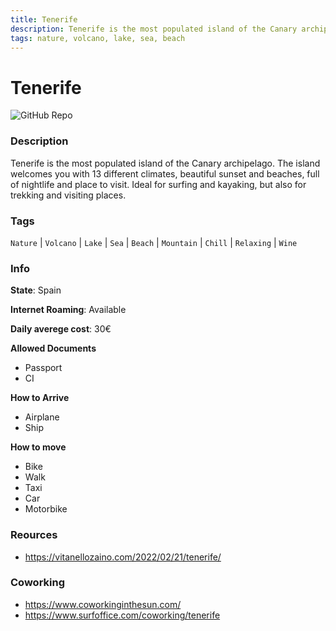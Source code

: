 ```yaml
---
title: Tenerife
description: Tenerife is the most populated island of the Canary archipelago. The island welcomes you with 13 different climates, beautiful sunset and beaches, full of nightlife and place to visit. Ideal for surfing and kayaking, but also for trekking and visiting places.
tags: nature, volcano, lake, sea, beach
---
```

        

# Tenerife

![GitHub Repo](https://img.shields.io/static/v1?label=category&message=digital-nomads&color=green)

### Description

Tenerife is the most populated island of the Canary archipelago. The island welcomes you with 13 different climates, beautiful sunset and beaches, full of nightlife and place to visit. Ideal for surfing and kayaking, but also for trekking and visiting places.

### Tags

`Nature` | `Volcano` | `Lake` | `Sea` | `Beach` | `Mountain` | `Chill` | `Relaxing` | `Wine`

### Info

**State**: Spain

**Internet Roaming**: Available

**Daily averege cost**: 30€

**Allowed Documents**

- Passport
- CI

**How to Arrive**

- Airplane
- Ship

**How to move**

- Bike
- Walk
- Taxi
- Car
- Motorbike

### Reources

- https://vitanellozaino.com/2022/02/21/tenerife/

### Coworking

- https://www.coworkinginthesun.com/
- https://www.surfoffice.com/coworking/tenerife